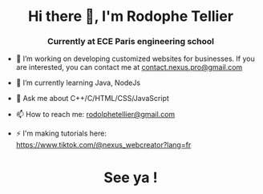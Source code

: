 <h1 align="center"> Hi there 👋, I'm Rodophe Tellier </h1>

<h3 align="center">Currently at ECE Paris engineering school</h3>

  - 🔭 I’m working on developing customized websites for businesses. If you are interested, you can contact me at contact.nexus.pro@gmail.com
  
  - 🌱 I’m currently learning Java, NodeJs
  
  - 💬 Ask me about C++/C/HTML/CSS/JavaScript
  
  - 📫 How to reach me: rodolphetellier@gmail.com
  
  - ⚡ I'm making tutorials here: https://www.tiktok.com/@nexus_webcreator?lang=fr
  
<h1 align="center"> See ya ! <h1>
<!--
**Rh0dde/Rh0dde** is a ✨ _special_ ✨ repository because its `README.md` (this file) appears on your GitHub profile.

Here are some ideas to get you started:

- 🔭 I’m currently working on ...
- 🌱 I’m currently learning ...
- 👯 I’m looking to collaborate on ...
- 🤔 I’m looking for help with ...
- 💬 Ask me about ...
- 📫 How to reach me: ...
- 😄 Pronouns: ...
- ⚡ Fun fact: ...
-->
